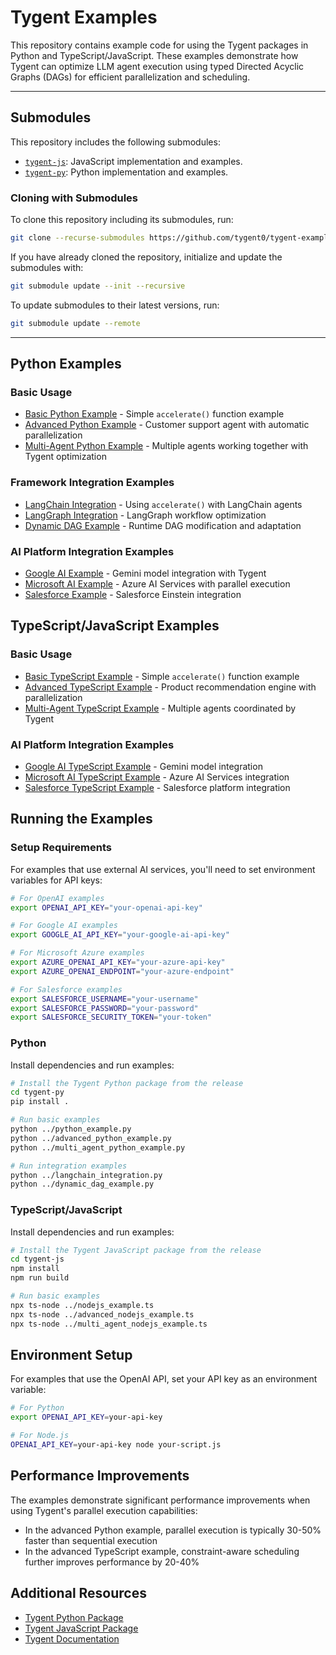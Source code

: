 # Tygent Examples

This repository contains example code for using the Tygent packages in Python and TypeScript/JavaScript. These examples demonstrate how Tygent can optimize LLM agent execution using typed Directed Acyclic Graphs (DAGs) for efficient parallelization and scheduling.

---

## Submodules

This repository includes the following submodules:

- [`tygent-js`](https://github.com/tygent0/tygent-js): JavaScript implementation and examples.
- [`tygent-py`](https://github.com/tygent0/tygent-py): Python implementation and examples.

### Cloning with Submodules

To clone this repository including its submodules, run:

```bash
git clone --recurse-submodules https://github.com/tygent0/tygent-examples.git
```

If you have already cloned the repository, initialize and update the submodules with:

```bash
git submodule update --init --recursive
```

To update submodules to their latest versions, run:

```bash
git submodule update --remote
```

---

## Python Examples

### Basic Usage
- [Basic Python Example](python_example.py) - Simple `accelerate()` function example
- [Advanced Python Example](advanced_python_example.py) - Customer support agent with automatic parallelization
- [Multi-Agent Python Example](multi_agent_python_example.py) - Multiple agents working together with Tygent optimization

### Framework Integration Examples
- [LangChain Integration](langchain_integration.py) - Using `accelerate()` with LangChain agents
- [LangGraph Integration](langgraph_integration.py) - LangGraph workflow optimization
- [Dynamic DAG Example](dynamic_dag_example.py) - Runtime DAG modification and adaptation

### AI Platform Integration Examples  
- [Google AI Example](google_ai_example.py) - Gemini model integration with Tygent
- [Microsoft AI Example](microsoft_ai_example.py) - Azure AI Services with parallel execution
- [Salesforce Example](salesforce_example.py) - Salesforce Einstein integration

## TypeScript/JavaScript Examples

### Basic Usage
- [Basic TypeScript Example](nodejs_example.ts) - Simple `accelerate()` function example
- [Advanced TypeScript Example](advanced_nodejs_example.ts) - Product recommendation engine with parallelization
- [Multi-Agent TypeScript Example](multi_agent_nodejs_example.ts) - Multiple agents coordinated by Tygent

### AI Platform Integration Examples
- [Google AI TypeScript Example](google_ai_nodejs_example.ts) - Gemini model integration
- [Microsoft AI TypeScript Example](microsoft_ai_nodejs_example.ts) - Azure AI Services integration  
- [Salesforce TypeScript Example](salesforce_nodejs_example.ts) - Salesforce platform integration

## Running the Examples

### Setup Requirements

For examples that use external AI services, you'll need to set environment variables for API keys:

```bash
# For OpenAI examples
export OPENAI_API_KEY="your-openai-api-key"

# For Google AI examples  
export GOOGLE_AI_API_KEY="your-google-ai-api-key"

# For Microsoft Azure examples
export AZURE_OPENAI_API_KEY="your-azure-api-key"
export AZURE_OPENAI_ENDPOINT="your-azure-endpoint"

# For Salesforce examples
export SALESFORCE_USERNAME="your-username"
export SALESFORCE_PASSWORD="your-password"
export SALESFORCE_SECURITY_TOKEN="your-token"
```

### Python

Install dependencies and run examples:

```bash
# Install the Tygent Python package from the release
cd tygent-py
pip install .

# Run basic examples
python ../python_example.py
python ../advanced_python_example.py
python ../multi_agent_python_example.py

# Run integration examples
python ../langchain_integration.py
python ../dynamic_dag_example.py
```

### TypeScript/JavaScript

Install dependencies and run examples:

```bash
# Install the Tygent JavaScript package from the release
cd tygent-js
npm install
npm run build

# Run basic examples
npx ts-node ../nodejs_example.ts
npx ts-node ../advanced_nodejs_example.ts
npx ts-node ../multi_agent_nodejs_example.ts
```

## Environment Setup

For examples that use the OpenAI API, set your API key as an environment variable:

```bash
# For Python
export OPENAI_API_KEY=your-api-key

# For Node.js
OPENAI_API_KEY=your-api-key node your-script.js
```

## Performance Improvements

The examples demonstrate significant performance improvements when using Tygent's parallel execution capabilities:

- In the advanced Python example, parallel execution is typically 30-50% faster than sequential execution
- In the advanced TypeScript example, constraint-aware scheduling further improves performance by 20-40%

## Additional Resources

- [Tygent Python Package](https://github.com/tygent0/tygent-py)
- [Tygent JavaScript Package](https://github.com/tygent0/tygent-js)
- [Tygent Documentation](https://tygent.ai/docs)